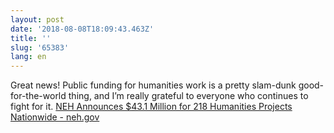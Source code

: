 ```yaml
---
layout: post
date: '2018-08-08T18:09:43.463Z'
title: ''
slug: '65383'
lang: en
---
```

Great news! Public funding for humanities work is a pretty slam-dunk good-for-the-world thing, and I’m really grateful to everyone who continues to fight for it. [NEH Announces $43.1 Million for 218 Humanities Projects Nationwide - neh.gov](https://www.neh.gov/news/press-release/2018-08-08)

